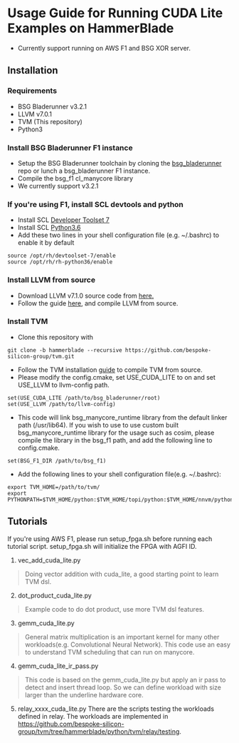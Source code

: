 # Usage Guide for Running CUDA Lite Examples on HammerBlade
- Currently support running on AWS F1 and BSG XOR server.

## Installation
### Requirements
* BSG Bladerunner v3.2.1
* LLVM v7.0.1
* TVM (This repository)
* Python3

### Install BSG Bladerunner F1 instance
* Setup the BSG Bladerunner toolchain by cloning the [bsg_bladerunner](https://github.com/bespoke-silicon-group/bsg_bladerunner/tree/master) repo or lunch a bsg_bladerunner F1 instance.
* Compile the bsg_f1 cl_manycore library
* We currently support v3.2.1

### If you're using F1, install SCL devtools and python
* Install SCL [Developer Toolset 7](https://www.softwarecollections.org/en/scls/rhscl/devtoolset-7/)
* Install SCL [Python3.6](https://www.softwarecollections.org/en/scls/rhscl/rh-python36/)
* Add these two lines in your shell configuration file (e.g. ~/.bashrc) to enable it by default
```shell
source /opt/rh/devtoolset-7/enable
source /opt/rh/rh-python36/enable
```

### Install LLVM from source
* Download LLVM v7.1.0 source code from [here.](https://github.com/llvm/llvm-project/releases/download/llvmorg-7.1.0/llvm-7.1.0.src.tar.xz)
* Follow the guide [here](https://llvm.org/docs/GettingStarted.html), and compile LLVM from source.

### Install TVM
* Clone this repository with
```shell
git clone -b hammerblade --recursive https://github.com/bespoke-silicon-group/tvm.git
```
* Follow the TVM installation [guide](https://docs.tvm.ai/install/from_source.html) to compile TVM from source.
* Please modify the config.cmake, set USE_CUDA_LITE to on and set USE_LLVM to llvm-config path.
```shell
set(USE_CUDA_LITE /path/to/bsg_bladerunner/root)
set(USE_LLVM /path/to/llvm-config)
```
* This code will link bsg_manycore_runtime library from the default linker path (/usr/lib64). If you wish to use to use custom built bsg_manycore_runtime library for the usage such as cosim, please compile the library in the bsg_f1 path, and add the following line to config.cmake.
```shell
set(BSG_F1_DIR /path/to/bsg_f1)
```
* Add the following lines to your shell configuration file(e.g. ~/.bashrc): 
```shell
export TVM_HOME=/path/to/tvm/
export PYTHONPATH=$TVM_HOME/python:$TVM_HOME/topi/python:$TVM_HOME/nnvm/python:$TVM_HOME/hb/python:${PYTHONPATH}"
```
## Tutorials
If you're using AWS F1, please run setup_fpga.sh before running each tutorial script. 
setup_fpga.sh will initialize the FPGA with AGFI ID.
1. vec_add_cuda_lite.py
> Doing vector addition with cuda_lite, a good starting point to learn TVM dsl.
2. dot_product_cuda_lite.py
> Example code to do dot product, use more TVM dsl features.
3. gemm_cuda_lite.py
> General matrix multiplication is an important kernel for many other workloads(e.g. Convolutional Neural Network). This code use an easy to understand TVM scheduling that can run on manycore.
4. gemm_cuda_lite_ir_pass.py
> This code is based on the gemm_cuda_lite.py but apply an ir pass to detect and insert thread loop. So we can define workload with size larger than the underline hardware core.
5. relay_xxxx_cuda_lite.py
There are the scripts testing the workloads defined in relay. The workloads are implemented in https://github.com/bespoke-silicon-group/tvm/tree/hammerblade/python/tvm/relay/testing.
